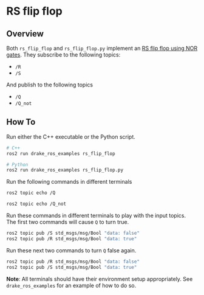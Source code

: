 # RS flip flop

## Overview

Both `rs_flip_flop` and `rs_flip_flop.py` implement an [RS flip flop using NOR gates](https://en.wikipedia.org/wiki/Flip-flop_(electronics)#SR_NOR_latch).
They subscribe to the following topics:

* `/R`
* `/S`

And publish to the following topics

* `/Q`
* `/Q_not`

## How To

Run either the C++ executable or the Python script.

```sh
# C++
ros2 run drake_ros_examples rs_flip_flop

# Python
ros2 run drake_ros_examples rs_flip_flop.py
```

Run the following commands in different terminals

```sh
ros2 topic echo /Q
```

```sh
ros2 topic echo /Q_not
```

Run these commands in different terminals to play with the input topics. \
The first two commands will cause `Q` to turn true.

```sh
ros2 topic pub /S std_msgs/msg/Bool "data: false"
ros2 topic pub /R std_msgs/msg/Bool "data: true"
```

Run these next two commands to turn `Q` false again.

```sh
ros2 topic pub /R std_msgs/msg/Bool "data: false"
ros2 topic pub /S std_msgs/msg/Bool "data: true"
```

**Note**: All terminals should have their environment setup appropriately. See
`drake_ros_examples` for an example of how to do so.
